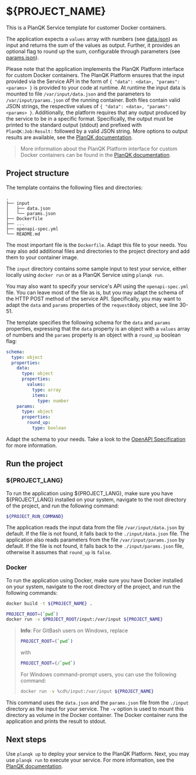 # ${PROJECT_NAME}

This is a PlanQK Service template for customer Docker containers.



The application expects a `values` array with numbers (see [data.json](./input/data.json)) as input and returns the sum of the values as output.
Further, it provides an optional flag to round up the sum, configurable through parameters (see [params.json](./input/params.json)).

Please note that the application implements the PlanQK Platform interface for custom Docker containers.
The PlanQK Platform ensures that the input provided via the Service API in the form of `{ "data": <data>, "params": <params> }` is provided to your code at runtime.
At runtime the input data is mounted to file `/var/input/data.json` and the parameters to `/var/input/params.json` of the running container.
Both files contain valid JSON strings, the respective values of `{ "data": <data>, "params": <params> }`.
Additionally, the platform requires that any output produced by the service to be in a specific format.
Specifically, the output must be printed to the standard output (stdout) and prefixed with `PlanQK:Job:Result:` followed by a valid JSON string.
More options to output results are available, see the [PlanQK documentation](https://docs.platform.planqk.de/docs/service-platform/managed-services-custom-container.html#output).

> More information about the PlanQK Platform interface for custom Docker containers can be found in the [PlanQK documentation](https://docs.platform.planqk.de/docs/service-platform/managed-services-custom-container.html).

## Project structure

The template contains the following files and directories:

```
.
├── input
│   ├── data.json
│   └── params.json
├── Dockerfile
├── ...
├── openapi-spec.yml
└── README.md
```

The most important file is the `Dockerfile`.
Adapt this file to your needs.
You may also add additional files and directories to the project directory and add them to your container image.

The `input` directory contains some sample input to test your service, either locally using `docker run` or as a PlanQK Service using `planqk run`.

You may also want to specify your service's API using the `openapi-spec.yml` file.
You can leave most of the file as is, but you may adapt the schema of the HTTP POST method of the service API.
Specifically, you may want to adapt the `data` and `params` properties of the `requestBody` object, see line 30-51.

The template specifies the following schema for the `data` and `params` properties, expressing that the `data` property is an object with a `values` array of numbers and the `params` property is an object with a `round_up` boolean flag:

```yaml
schema:
  type: object
  properties:
    data:
      type: object
      properties:
        values:
          type: array
          items:
            type: number
    params:
      type: object
      properties:
        round_up:
          type: boolean
```

Adapt the schema to your needs.
Take a look to the [OpenAPI Specification](https://swagger.io/specification) for more information.

## Run the project

### ${PROJECT_LANG}

To run the application using ${PROJECT_LANG}, make sure you have ${PROJECT_LANG} installed on your system, navigate to the root directory of the project, and run the following command:

```bash
${PROJECT_RUN_COMMAND}
```

The application reads the input data from the file `/var/input/data.json` by default.
If the file is not found, it falls back to the `./input/data.json` file.
The application also reads parameters from the file `/var/input/params.json` by default.
If the file is not found, it falls back to the `./input/params.json` file, otherwise it assumes that `round_up` is `false`.

### Docker

To run the application using Docker, make sure you have Docker installed on your system, navigate to the root directory of the project, and run the following commands:

```bash
docker build -t ${PROJECT_NAME} .

PROJECT_ROOT=(`pwd`)
docker run -v $PROJECT_ROOT/input:/var/input ${PROJECT_NAME}
```

> **Info**:
> For GitBash users on Windows, replace
> ```bash
> PROJECT_ROOT=(`pwd`)
> ```
> with
> ```bash
> PROJECT_ROOT=(/`pwd`)
> ```
>
> For Windows command-prompt users, you can use the following command:
> ```bash
> docker run -v %cd%/input:/var/input ${PROJECT_NAME}
> ```

This command uses the `data.json` and the `params.json` file from the `./input` directory as the input for your service.
The `-v` option is used to mount this directory as volume in the Docker container.
The Docker container runs the application and prints the result to stdout.

## Next steps

Use `planqk up` to deploy your service to the PlanQK Platform.
Next, you may use `planqk run` to execute your service.
For more information, see the [PlanQK documentation](https://docs.platform.planqk.de/docs/getting-started/quickstart.html).
